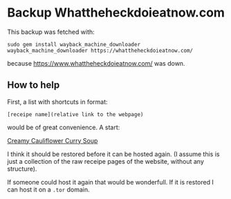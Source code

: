 # Backup Whattheheckdoieatnow.com
This backup was fetched with:
```
sudo gem install wayback_machine_downloader
wayback_machine_downloader https://whattheheckdoieatnow.com/
```
because https://www.whattheheckdoieatnow.com/ was down.


## How to help
First, a list with shortcuts in format:
```
[receipe name](relative link to the webpage)
```
would be of great convenience. A start:

[Creamy Cauliflower Curry Soup](2021/03/09/test/index.html)


I think it should be restored before it can be hosted again. (I assume this is just a collection of the raw receipe pages of the website, without any structure).

If someone could host it again that would be wonderfull. If it is restored I can host it on a `.tor` domain.

